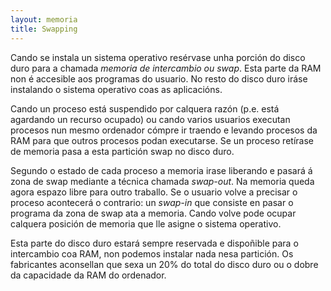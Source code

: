 ```yaml
---
layout: memoria
title: Swapping
---
```


Cando se instala un sistema operativo resérvase unha porción do disco duro para a chamada _memoria de intercambio ou swap_. Esta parte da RAM non é accesible aos programas do usuario. No resto do disco duro iráse instalando o sistema operativo coas as aplicacións.

Cando un proceso está suspendido por calquera razón (p.e. está agardando un recurso ocupado) ou cando varios usuarios executan procesos nun mesmo ordenador cómpre ir traendo e levando procesos da RAM para que outros procesos podan executarse. Se un proceso retírase de memoria pasa a esta partición swap no disco duro.

Segundo o estado de cada proceso a memoria irase liberando e pasará á zona de swap mediante a técnica chamada _swap-out_. Na memoria queda agora espazo libre para outro traballo. Se o usuario volve a precisar o proceso acontecerá o contrario: un _swap-in_ que consiste en pasar o programa da zona de swap ata a memoria. Cando volve  pode ocupar calquera posición de memoria que lle asigne o sistema operativo.


Esta parte do disco duro estará sempre reservada e dispoñible para o intercambio coa RAM, non podemos instalar nada nesa partición. Os fabricantes aconsellan que sexa un 20% do total do disco duro ou o dobre da capacidade da RAM do ordenador.
